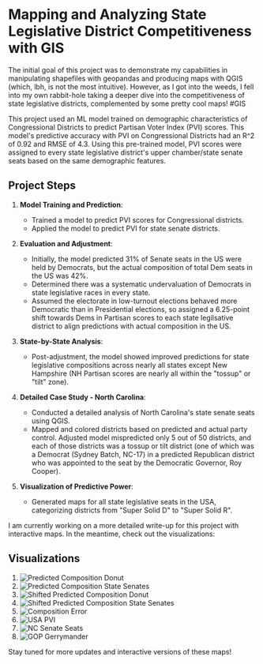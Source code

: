 # Mapping and Analyzing State Legislative District Competitiveness with GIS

The initial goal of this project was to demonstrate my capabilities in manipulating shapefiles with geopandas and producing maps with QGIS (which, lbh, is not the most intuitive). However, as I got into the weeds, I fell into my own rabbit-hole taking a deeper dive into the competitiveness of state legislative districts, complemented by some pretty cool maps! #GIS

This project used an ML model trained on demographic characteristics of Congressional Districts to predict Partisan Voter Index (PVI) scores. This model's predictive accuracy with PVI on Congressional Districts had an R^2 of 0.92 and RMSE of 4.3. Using this pre-trained model, PVI scores were assigned to every state legislative district's upper chamber/state senate seats based on the same demographic features.

## Project Steps

1. **Model Training and Prediction**:
    - Trained a model to predict PVI scores for Congressional districts.
    - Applied the model to predict PVI for state senate districts.

2. **Evaluation and Adjustment**:
    - Initially, the model predicted 31% of Senate seats in the US were held by Democrats, but the actual composition of total Dem seats in the US was 42%.
    - Determined there was a systematic undervaluation of Democrats in state legislative races in every state.
    - Assumed the electorate in low-turnout elections behaved more Democratic than in Presidential elections, so assigned a 6.25-point shift towards Dems in Partisan scores to each state legilsative district to align predictions with actual composition in the US.

3. **State-by-State Analysis**:
    - Post-adjustment, the model showed improved predictions for state legislative compositions across nearly all states except New Hampshire (NH Partisan scores are nearly all within the "tossup" or "tilt" zone).

4. **Detailed Case Study - North Carolina**:
    - Conducted a detailed analysis of North Carolina's state senate seats using QGIS.
    - Mapped and colored districts based on predicted and actual party control. Adjusted model mispredicted only 5 out of 50 districts, and each of those districts was a tossup or tilt district (one of which was a Democrat (Sydney Batch, NC-17) in a predicted Republican district who was appointed to the seat by the Democratic Governor, Roy Cooper).

5. **Visualization of Predictive Power**:
    - Generated maps for all state legislative seats in the USA, categorizing districts from "Super Solid D" to "Super Solid R".

I am currently working on a more detailed write-up for this project with interactive maps. In the meantime, check out the visualizations:

## Visualizations

1. ![Predicted Composition Donut](https://ideas-man.com/sforrestw/wp-content/uploads/2025/01/1-Predicted-Composition-Donut.png)
2. ![Predicted Composition State Senates](https://ideas-man.com/sforrestw/wp-content/uploads/2025/01/2-Predicted-Composition-State-Senates.png)
3. ![Shifted Predicted Composition Donut](https://ideas-man.com/sforrestw/wp-content/uploads/2025/01/3-Shifted-Predicted-Composition-Donut.png)
4. ![Shifted Predicted Composition State Senates](https://ideas-man.com/sforrestw/wp-content/uploads/2025/01/4-Shifted-Predicted-Composition-State-Senates.png)
5. ![Composition Error](https://ideas-man.com/sforrestw/wp-content/uploads/2025/01/5-Composition-Error.png)
6. ![USA PVI](https://ideas-man.com/sforrestw/wp-content/uploads/2025/01/6-USA-PVI.png)
7. ![NC Senate Seats](https://ideas-man.com/sforrestw/wp-content/uploads/2025/01/7-NC-Senate-Seats.png)
8. ![GOP Gerrymander](https://ideas-man.com/sforrestw/wp-content/uploads/2025/01/8-GOP-Gerrymander.png)

Stay tuned for more updates and interactive versions of these maps!
